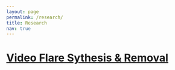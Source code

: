 ```yaml
---
layout: page
permalink: /research/
title: Research
nav: true
---
```



# [Video Flare Sythesis & Removal](https://zhoutianwen.com/research/videoflareremoval)


